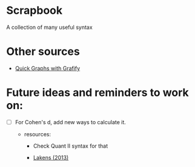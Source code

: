 # Scrapbook

A collection of many useful syntax

# Other sources
- [Quick Graphs with Grafify](https://github.com/business-science/free_r_tips/blob/4e7aed93aa5bff2f98b85dd717bc3a4c019deb91/039_grafify/039_grafify.R)

# Future ideas and reminders to work on:

-   [ ] For Cohen's d, add new ways to calculate it.

    -   resources:

        -   Check Quant II syntax for that

        -   [Lakens (2013)](https://www.ncbi.nlm.nih.gov/pmc/articles/PMC3840331/pdf/fpsyg-04-00863.pdf)

